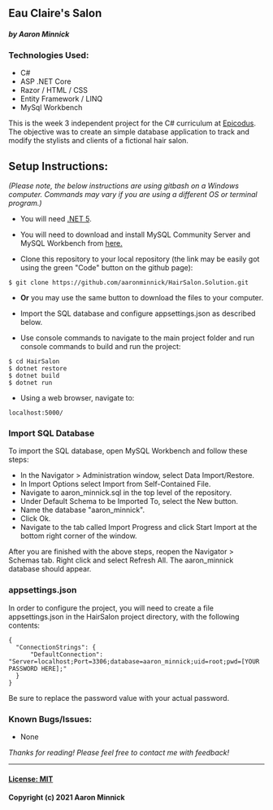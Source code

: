 ## Eau Claire's Salon
#### _by Aaron Minnick_

### Technologies Used:
* C#
* ASP .NET Core
* Razor / HTML / CSS
* Entity Framework / LINQ
* MySql Workbench

This is the week 3 independent project for the C# curriculum at [Epicodus](https://www.epicodus.com). The objective was to create an simple database application to track and modify the stylists and clients of a fictional hair salon.

## Setup Instructions:
_(Please note, the below instructions are using gitbash on a Windows computer. Commands may vary if you are using a different OS or terminal program.)_
* You will need [.NET 5](https://dotnet.microsoft.com/en-us/download/dotnet/5.0).

* You will need to download and install MySQL Community Server and MySQL Workbench from [here.](https://dev.mysql.com/downloads/)

* Clone this repository to your local repository (the link may be easily got using the green "Code" button on the github page):
```
$ git clone https://github.com/aaronminnick/HairSalon.Solution.git
```
* **Or** you may use the same button to download the files to your computer.

* Import the SQL database and configure appsettings.json as described below.

* Use console commands to navigate to the main project folder and run console commands to build and run the project:
```
$ cd HairSalon
$ dotnet restore
$ dotnet build
$ dotnet run
```
* Using a web browser, navigate to:
```
localhost:5000/
```

### Import SQL Database
To import the SQL database, open MySQL Workbench and follow these steps:

* In the Navigator > Administration window, select Data Import/Restore.
* In Import Options select Import from Self-Contained File.
* Navigate to aaron_minnick.sql in the top level of the repository.
* Under Default Schema to be Imported To, select the New button.
* Name the database "aaron_minnick".
* Click Ok.
* Navigate to the tab called Import Progress and click Start Import at the bottom right corner of the window.

After you are finished with the above steps, reopen the Navigator > Schemas tab. Right click and select Refresh All. The aaron_minnick database should appear.

### appsettings.json
In order to configure the project, you will need to create a file appsettings.json in the HairSalon project directory, with the following contents:

```
{
  "ConnectionStrings": {
      "DefaultConnection": "Server=localhost;Port=3306;database=aaron_minnick;uid=root;pwd=[YOUR PASSWORD HERE];"
  }
}
```
Be sure to replace the password value with your actual password.

### Known Bugs/Issues:
* None

_Thanks for reading! Please feel free to contact me with feedback!_
***
#### [License: MIT](https://opensource.org/licenses/MIT)
#### Copyright (c) 2021 Aaron Minnick
